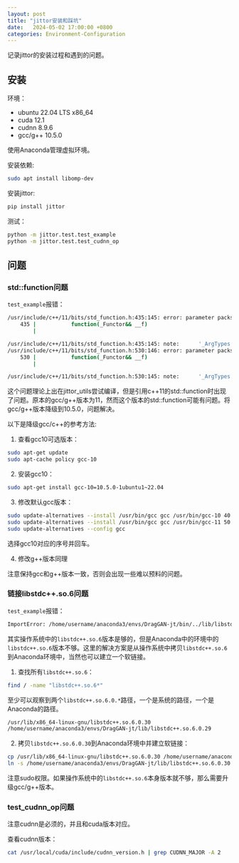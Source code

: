 ```yaml
---
layout: post
title: "jittor安装和踩坑"
date:   2024-05-02 17:00:00 +0800
categories: Environment-Configuration
---
```


记录jittor的安装过程和遇到的问题。

## 安装

环境：

- ubuntu 22.04 LTS x86_64
- cuda 12.1
- cudnn 8.9.6
- gcc/g++ 10.5.0

使用Anaconda管理虚拟环境。

安装依赖:

```bash
sudo apt install libomp-dev
```

安装jittor:

```bash
pip install jittor
```

测试：
```bash
python -m jittor.test.test_example
python -m jittor.test.test_cudnn_op
```

## 问题

### std::function问题

`test_example`报错：

```bash
/usr/include/c++/11/bits/std_function.h:435:145: error: parameter packs not expanded with '...':
    435 |           function(_Functor&& __f)
        |

/usr/include/c++/11/bits/std_function.h:435:145: note:      '_ArgTypes'
/usr/include/c++/11/bits/std_function.h:530:146: error: parameter packs not expanded with '...':
    530 |           function(_Functor&& __f)
        |

/usr/include/c++/11/bits/std_function.h:530:145: note:      '_ArgTypes'      
```

这个问题理论上出在jittor_utils尝试编译，但是引用c++11的std::function时出现了问题。原本的gcc/g++版本为11，然而这个版本的std::function可能有问题。将gcc/g++版本降级到10.5.0，问题解决。

以下是降级gcc/c++的参考方法:

1. 查看gcc10可选版本：

```bash
sudo apt-get update
sudo apt-cache policy gcc-10
```

2. 安装gcc10：

```bash
sudo apt-get install gcc-10=10.5.0-1ubuntu1~22.04
```

3. 修改默认gcc版本：

```bash
sudo update-alternatives --install /usr/bin/gcc gcc /usr/bin/gcc-10 40
sudo update-alternatives --install /usr/bin/gcc gcc /usr/bin/gcc-11 50
sudo update-alternatives --config gcc
```

选择gcc10对应的序号并回车。

4. 修改g++版本同理

注意保持gcc和g++版本一致，否则会出现一些难以预料的问题。

### 链接libstdc++.so.6问题

`test_example`报错：

```bash
ImportError: /home/username/anaconda3/envs/DragGAN-jt/bin/../lib/libstdc++.so.6: version 'GLIBCXX_3.4.30' not found (required by /home/username/.cache/jittor/jt1.3.8/g++10.5.0/py3.7.16/Linux-6.5.0-27x81/12thGenIntelRCxbc/default/cu11.5.119_sm_86/jittor_core.cpython-37m-x86_64-linux-gnu.so)
```

其实操作系统中的`libstdc++.so.6`版本是够的，但是Anaconda中的环境中的`libstdc++.so.6`版本不够。这里的解决方案是从操作系统中拷贝`libstdc++.so.6`到Anaconda环境中，当然也可以建立一个软链接。

1. 查找所有`libstdc++.so.6`：

```bash
find / -name "libstdc++.so.6*"
```

至少可以观察到两个`libstdc++.so.6.0.*`路径，一个是系统的路径，一个是Anaconda的路径。

```bash
/usr/lib/x86_64-linux-gnu/libstdc++.so.6.0.30
/home/username/anaconda3/envs/DragGAN-jt/lib/libstdc++.so.6.0.29
```

2. 拷贝`libstdc++.so.6.0.30`到Anaconda环境中并建立软链接：

```bash
cp /usr/lib/x86_64-linux-gnu/libstdc++.so.6.0.30 /home/username/anaconda3/envs/DragGAN-jt/lib/
ln -s /home/username/anaconda3/envs/DragGAN-jt/lib/libstdc++.so.6.0.30 /home/username/anaconda3/envs/DragGAN-jt/lib/libstdc++.so.6
```

注意sudo权限。如果操作系统中的`libstdc++.so.6`本身版本就不够，那么需要升级gcc/g++版本。

### test_cudnn_op问题

注意cudnn是必须的，并且和cuda版本对应。

查看cudnn版本：

```bash
cat /usr/local/cuda/include/cudnn_version.h | grep CUDNN_MAJOR -A 2
```

